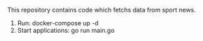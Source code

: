 This repository contains code which fetchs data from sport news. 

1. Run: docker-compose up -d
2. Start applications: go run main.go
